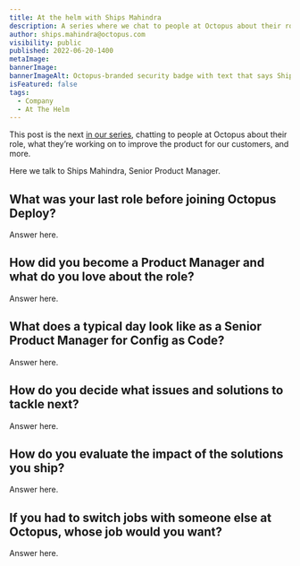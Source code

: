 ```yaml
---
title: At the helm with Ships Mahindra
description: A series where we chat to people at Octopus about their role, what they’re working on to improve the product, and more. Hear from Ships Mahindra, Senior Product Manager.
author: ships.mahindra@octopus.com
visibility: public
published: 2022-06-20-1400
metaImage: 
bannerImage: 
bannerImageAlt: Octopus-branded security badge with text that says Ships Mahindra, Senior Product Manager, above the silhouette of a woman.
isFeatured: false
tags: 
  - Company
  - At The Helm
---
```


This post is the next [in our series](https://octopus.com/blog/tag/At%20The%20Helm), chatting to people at Octopus about their role, what they’re working on to improve the product for our customers, and more.

Here we talk to Ships Mahindra, Senior Product Manager.

## What was your last role before joining Octopus Deploy?

Answer here.     

## How did you become a Product Manager and what do you love about the role?

Answer here. 

## What does a typical day look like as a Senior Product Manager for Config as Code?

Answer here.

## How do you decide what issues and solutions to tackle next?

Answer here.

## How do you evaluate the impact of the solutions you ship?

Answer here.

## If you had to switch jobs with someone else at Octopus, whose job would you want?

Answer here.
